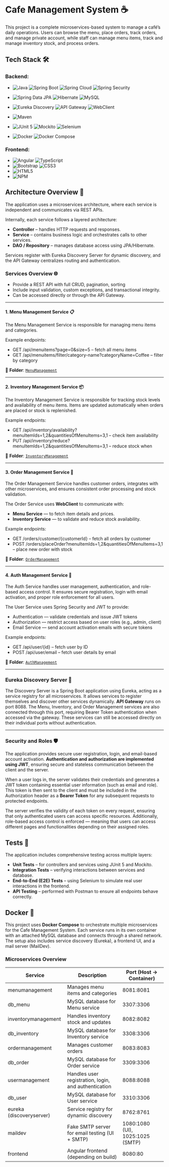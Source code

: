 # Cafe Management System ☕
This project is a complete microservices-based system to manage a café’s daily operations. 
Users can browse the menu, place orders, track orders, and manage private account, while 
staff can manage menu items, track and manage inventory stock, and process orders.

## Tech Stack 🛠️

### Backend:
- ![Java](https://img.shields.io/badge/-Java%2021-007396?logo=openjdk&logoColor=white)
  ![Spring Boot](https://img.shields.io/badge/-Spring%20Boot-6DB33F?logo=springboot&logoColor=white)
  ![Spring Cloud](https://img.shields.io/badge/-Spring%20Cloud-6DB33F?logo=spring&logoColor=white)
  ![Spring Security](https://img.shields.io/badge/-Spring%20Security%20(JWT)-6DB33F?logo=springsecurity&logoColor=white)
 
- ![Spring Data JPA](https://img.shields.io/badge/-Spring%20Data%20JPA-6DB33F?logo=hibernate&logoColor=white)
  ![Hibernate](https://img.shields.io/badge/-Hibernate-59666C?logo=hibernate&logoColor=white)
  ![MySQL](https://img.shields.io/badge/-MySQL-4479A1?logo=mysql&logoColor=white)
  
- ![Eureka Discovery](https://img.shields.io/badge/-Eureka%20Discovery-6DB33F?logo=spring&logoColor=white)
  ![API Gateway](https://img.shields.io/badge/-API%20Gateway-000000?logo=apachesuperset&logoColor=white)
  ![WebClient](https://img.shields.io/badge/-WebClient-2496ED?logo=spring&logoColor=white)

- ![Maven](https://img.shields.io/badge/-Maven-C71A36?logo=apachemaven&logoColor=white)

- ![JUnit 5](https://img.shields.io/badge/-JUnit5-25A162?logo=JUnit5&logoColor=white)
  ![Mockito](https://img.shields.io/badge/-Mockito-4D32A8?logo=Mockito&logoColor=white)
  ![Selenium](https://img.shields.io/badge/-Selenium-43B02A?logo=selenium&logoColor=white)

- ![Docker](https://img.shields.io/badge/-Docker-2496ED?logo=docker&logoColor=white)
  ![Docker Compose](https://img.shields.io/badge/-Docker%20Compose-2496ED?logo=docker&logoColor=white)

### Frontend:
- ![Angular](https://img.shields.io/badge/-Angular-DD0031?logo=angular&logoColor=white)
  ![TypeScript](https://img.shields.io/badge/-TypeScript-3178C6?logo=typescript&logoColor=white)
- ![Bootstrap](https://img.shields.io/badge/-Bootstrap-7952B3?logo=bootstrap&logoColor=white)
  ![CSS3](https://img.shields.io/badge/-CSS3-1572B6?logo=css3&logoColor=white)
- ![HTML5](https://img.shields.io/badge/-HTML5-E34F26?logo=html5&logoColor=white)
- ![NPM](https://img.shields.io/badge/-npm-CB3837?logo=npm&logoColor=white)

## Architecture Overview 🧩
The application uses a microservices architecture, where each service is independent and communicates via REST APIs.

Internally, each service follows a layered architecture:
- **Controller** – handles HTTP requests and responses.
- **Service** – contains business logic and orchestrates calls to other services.
- **DAO / Repository** – manages database access using JPA/Hibernate.

Services register with Eureka Discovery Server for dynamic discovery, and the API Gateway centralizes routing and authentication.

### Services Overview 🌐
- Provide a REST API with full CRUD, pagination, sorting
- Include input validation, custom exceptions, and transactional integrity.
- Can be accessed directly or through the API Gateway.

---
#### 1. Menu Management Service 📋

The Menu Management Service is responsible for managing menu items and categories.

Example endpoints:
- GET /api/menuitems?page=0&size=5 – fetch all menu items
- GET /api/menuitems/filter/category-name?categoryName=Coffee – filter by category

📂 **Folder**: [`MenuManagement`](./backend/MenuManagement)

---
#### 2. Inventory Management Service 📦

The Inventory Management Service is responsible for tracking stock levels and availability of menu items. 
Items are updated automatically when orders are placed or stock is replenished.

Example endpoints:
- GET /api/inventory/availability?menuItemIds=1,2&quantitiesOfMenuItems=3,1 – check item availability
- PUT /api/inventory/reduce?menuItemIds=1,2&quantitiesOfMenuItems=3,1 – reduce stock when

📂 **Folder**: [`InventoryManagement`](./backend/InventoryManagement)

---
#### 3. Order Management Service 🛒

The Order Management Service handles customer orders, integrates with other microservices, 
and ensures consistent order processing and stock validation.

The Order Service uses **WebClient** to communicate with:
- **Menu Service** — to fetch item details and prices.
- **Inventory Service** — to validate and reduce stock availability.

Example endpoints:
- GET /orders/customer/{customerId} – fetch all orders by customer
- POST /orders/placeOrder?menuItemIds=1,2&quantitiesOfMenuItems=3,1 – place new order with stock

📂 **Folder**: [`OrderManagement`](./backend/OrderManagement)

---
#### 4. Auth Management Service 👤

The Auth Service handles user management, authentication, and role-based access control.
It ensures secure registration, login with email activation, and proper role enforcement for all users.

The User Service uses Spring Security and JWT to provide:
- Authentication — validate credentials and issue JWT tokens
- Authorization — restrict access based on user roles (e.g., admin, client)
- Email Service — send account activation emails with secure tokens

Example endpoints:
- GET /api/user/{id} – fetch user by ID
- POST /api/user/email – fetch user details by email

📂 **Folder**: [`AuthManagement`](./backend/AuthManagement)

---
### Eureka Discovery Server 🧭

The Discovery Server is a Spring Boot application using Eureka, acting as a service registry
for all microservices. It allows services to register themselves and discover other services dynamically.
**API Gateway** runs on port 8088. The Menu, Inventory, and Order Management services are also connected
through this port, requiring Bearer Token authentication when accessed via the gateway.
These services can still be accessed directly on their individual ports without authentication.

---
### Security and Roles 🛡️
The application provides secure user registration, login, and email-based account activation.
**Authentication and authorization are implemented using JWT**, ensuring secure and stateless communication between the client and the server.

When a user logs in, the server validates their credentials and generates a JWT token containing essential user information (such as email and role).
This token is then sent to the client and must be included in the Authorization header as a **Bearer Token** for any subsequent requests to protected endpoints.

The server verifies the validity of each token on every request, ensuring that only authenticated users can access specific resources.
Additionally, role-based access control is enforced — meaning that users can access different pages and functionalities depending on their assigned roles.

## Tests 🧪
The application includes comprehensive testing across multiple layers:
- **Unit Tests** – for controllers and services using JUnit 5 and Mockito.
- **Integration Tests** – verifying interactions between services and database.
- **End-to-End (E2E) Tests** – using Selenium to simulate real user interactions in the frontend.
- **API Testing** – performed with Postman to ensure all endpoints behave correctly.

## Docker 🐳
This project uses **Docker Compose** to orchestrate multiple microservices for the Cafe Management System.
Each service runs in its own container with an attached MySQL database and connects through a shared network.
The setup also includes service discovery (Eureka), a frontend UI, and a mail server (MailDev).

### Microservices Overview

| Service                  | Description                                  | Port (Host → Container)             |
|--------------------------|----------------------------------------------|------------------------------------|
| menumanagement           | Manages menu items and categories           | 8081:8081                          |
| db_menu                  | MySQL database for Menu service              | 3307:3306                          |
| inventorymanagement      | Handles inventory stock and updates         | 8082:8082                          |
| db_inventory             | MySQL database for Inventory service        | 3308:3306                          |
| ordermanagement          | Manages customer orders                      | 8083:8083                          |
| db_order                 | MySQL database for Order service             | 3309:3306                          |
| usermanagement           | Handles user registration, login, and authentication | 8088:8088                        |
| db_user                  | MySQL database for User service              | 3310:3306                          |
| eureka (discoveryserver) | Service registry for dynamic discovery      | 8762:8761                          |
| maildev                  | Fake SMTP server for email testing (UI + SMTP) | 1080:1080 (UI), 1025:1025 (SMTP)  |
| frontend                 |Angular frontend (depending on build)   | 8080:80                             |

